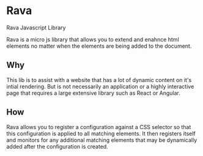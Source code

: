 # Rava
Rava Javascript Library

Rava is a micro js library that allows you to extend and enahnce html elements no matter when the elements are being added to the document.

## Why
This lib is to assist with a website that has a lot of dynamic content on it's intial rendering. But is not necessarily an application or a highly interactive page that requires a large extensive library such as React or Angular. 

## How
Rava allows you to register a configuration against a CSS selector so that this configuration is applied to all matching elements. It then registers itself and monitors for any additional matching elements that may be dynamically added after the configuration is created.

